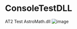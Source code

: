# ConsoleTestDLL
AT2 Test AstroMath.dll
![image](https://github.com/2022Dong/ConsoleTestDLL/assets/110579171/42c959c3-2b41-4bf2-8093-76c27efab5d5)
